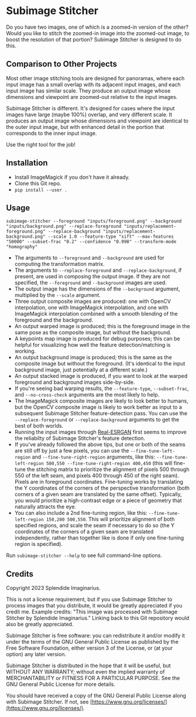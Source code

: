 # Subimage Stitcher

Do you have two images, one of which is a zoomed-in version of the other? Would you like to stitch the zoomed-in image into the zoomed-out image, to boost the resolution of that portion? Subimage Stitcher is designed to do this.

## Comparison to Other Projects

Most other image stitching tools are designed for panoramas, where each input image has a small overlap with its adjacent input images, and each input image has similar scale. They produce an output image whose dimensions and viewpoint are zoomed-out relative to the input images.

Subimage Stitcher is different. It's designed for cases where the input images have large (maybe 100%) overlap, and very different scale. It produces an output image whose dimensions and viewpoint are identical to the outer input image, but with enhanced detail in the portion that corresponds to the inner input image.

Use the right tool for the job!

## Installation

* Install ImageMagick if you don't have it already.
* Clone this Git repo.
* `pip install --user .`

## Usage

```
subimage-stitcher --foreground "inputs/foreground.png" --background "inputs/background.png" --replace-foreground "inputs/replacement-foreground.png" --replace-background "inputs/replacement-background.png" --scale 1.0 --feature-type "sift" --max-features "50000" --subset-frac "0.2" --confidence "0.998" --transform-mode "homography"
```

* The arguments to `--foreground` and `--background` are used for computing the transformation matrix.
* The arguments to `--replace-foreground` and `--replace-background`, if present, are used in composing the output image. If they are not specified, the `--foreground` and `--background` images are used.
* The output image has the dimensions of the `--background` argument, multiplied by the `--scale` argument.
* Three output composite images are produced: one with OpenCV interpolation, one with ImageMagick interpolation, and one with ImageMagick interpolation combined with a smooth blending of the foreground and the background.
* An output warped image is produced; this is the foreground image in the same pose as the composite image, but without the background.
* A keypoints map image is produced for debug purposes; this can be helpful for visualizing how well the feature detection/matching is working.
* An output background image is produced; this is the same as the composite image but without the foreground. (It's identical to the input background image, just potentially at a different scale.)
* An output stacked image is produced, if you want to look at the warped foreground and background images side-by-side.
* If you're seeing bad warping results, the `--feature-type`, `--subset-frac`, and `--no-cross-check` arguments are the most likely to help.
* The ImageMagick composite images are likely to look better to humans, but the OpenCV composite image is likely to work better as input to a subsequent Subimage Stitcher feature-detection pass. You can use the `--replace-foreground` or `--replace-background` arguments to get the best of both worlds.
* Running the input images through [Real-ESRGAN](https://github.com/xinntao/Real-ESRGAN) first seems to improve the reliabilty of Subimage Stitcher's feature detection.
* If you've already followed the above tips, but one or both of the seams are still off by just a few pixels, you can use the `--fine-tune-left-region` and `--fine-tune-right-region` arguments, like this: `--fine-tune-left-region 500,550 --fine-tune-right-region 400,450` (this will fine-tune the stitching matrix to prioritize the alignment of pixels 500 through 550 of the left seam, and pixels 400 through 450 of the right seam). Pixels are in foreground coordinates. Fine-tuning works by translating the Y coordinates of the corners of the perspective transformation (both corners of a given seam are translated by the same offset). Typically, you would prioritize a high-contrast edge or a piece of geometry that naturally attracts the eye.
* You can also include a 2nd fine-tuning region, like this: `--fine-tune-left-region 150,200 500,550`. This will prioritize alignment of both specified regions, and scale the seam if necessary to do so (the Y coordinates of the corners of a given seam are translated independently, rather than together like is done if only one fine-tuning region is specified).

Run `subimage-stitcher --help` to see full command-line options.

## Credits

Copyright 2023 Splendide Imaginarius.

This is not a license requirement, but if you use Subimage Stitcher to process images that you distribute, it would be greatly appreciated if you credit me. Example credits: "This image was processed with Subimage Stitcher by Splendide Imaginarius." Linking back to this Git repository would also be greatly appreciated.

Subimage Stitcher is free software: you can redistribute it and/or modify it under the terms of the GNU General Public License as published by the Free Software Foundation, either version 3 of the License, or (at your option) any later version.

Subimage Stitcher is distributed in the hope that it will be useful, but WITHOUT ANY WARRANTY; without even the implied warranty of MERCHANTABILITY or FITNESS FOR A PARTICULAR PURPOSE. See the GNU General Public License for more details.

You should have received a copy of the GNU General Public License along with Subimage Stitcher. If not, see [https://www.gnu.org/licenses/](https://www.gnu.org/licenses/).
